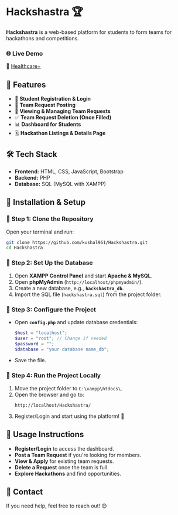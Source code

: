 # Hackshastra 🏆

**Hackshastra** is a web-based platform for students to form teams for hackathons and competitions.

### **🌐 Live Demo**  
🔗 [Healthcare+](http://healthcareplus.infinityfreeapp.com/)  


## 📌 Features

- 📝 **Student Registration & Login**
- 📢 **Team Request Posting**
- 👀 **Viewing & Managing Team Requests**
- ✅ **Team Request Deletion (Once Filled)**
- 📊 **Dashboard for Students**
- 🗓 **Hackathon Listings & Details Page**

## 🛠️ Tech Stack

- **Frontend:** HTML, CSS, JavaScript, Bootstrap
- **Backend:** PHP
- **Database:** SQL (MySQL with XAMPP)

## 🚀 Installation & Setup

### 🔹 **Step 1: Clone the Repository**

Open your terminal and run:

```bash
git clone https://github.com/kushal961/Hackshastra.git
cd Hackshastra
```

### 🔹 **Step 2: Set Up the Database**

1. Open **XAMPP Control Panel** and start **Apache & MySQL**.
2. Open **phpMyAdmin** (`http://localhost/phpmyadmin/`).
3. Create a new database, e.g., **`hackshastra_db`**.
4. Import the SQL file (`hackshastra.sql`) from the project folder.

### 🔹 **Step 3: Configure the Project**

- Open **`config.php`** and update database credentials:
  ```php
  $host = "localhost";
  $user = "root"; // Change if needed
  $password = "";
  $database = "your database name_db";
  ```
- Save the file.

### 🔹 **Step 4: Run the Project Locally**

1. Move the project folder to `C:\xampp\htdocs\`.
2. Open the browser and go to:
   ```
   http://localhost/Hackshastra/
   ```
3. Register/Login and start using the platform! 🎉

## 📝 Usage Instructions

- **Register/Login** to access the dashboard.
- **Post a Team Request** if you're looking for members.
- **View & Apply** for existing team requests.
- **Delete a Request** once the team is full.
- **Explore Hackathons** and find opportunities.



## 💎 Contact

If you need help, feel free to reach out! 😊

